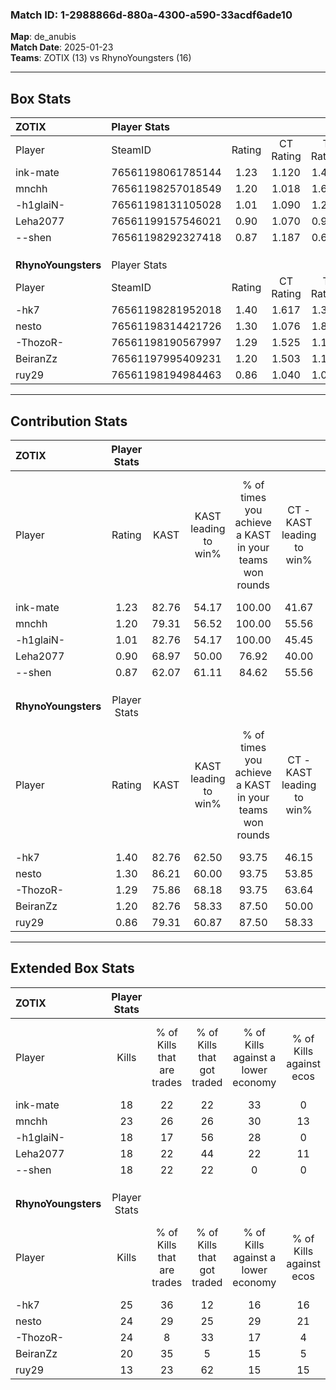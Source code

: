 ### Match ID: 1-2988866d-880a-4300-a590-33acdf6ade10  
**Map**: de_anubis  
**Match Date**: 2025-01-23  
**Teams**: ZOTIX (13) vs RhynoYoungsters (16)  

---  

## Box Stats  

| **ZOTIX**           | Player Stats      |        |           |          |       |      |       |         |        |      |     |
| :- | :- | :-: | :-: | :-: | :-: | :-: | :-: | :-: | :-: | :-: | :-: |
| Player              | SteamID           | Rating | CT Rating | T Rating | KAST  | ADR  | Kills | Assists | Deaths | K/D  | HS% |
| ink-mate            | 76561198061785144 |  1.23  |   1.120   |  1.413   | 82.76 | 85.7 |  18   |   14    |   16   | 1.13 | 50  |
| mnchh               | 76561198257018549 |  1.20  |   1.018   |  1.674   | 79.31 | 87.1 |  23   |    6    |   23   | 1.00 | 43  |
| -h1glaiN-           | 76561198131105028 |  1.01  |   1.090   |  1.256   | 82.76 | 72.7 |  18   |    5    |   24   | 0.75 | 66  |
| Leha2077            | 76561199157546021 |  0.90  |   1.070   |  0.927   | 68.97 | 68.8 |  18   |    6    |   24   | 0.75 | 22  |
| --shen              | 76561198292327418 |  0.87  |   1.187   |  0.644   | 62.07 | 51.2 |  18   |    1    |   19   | 0.95 |  5  |
|                     |                   |        |           |          |       |      |       |         |        |      |     |
|                     |                   |        |           |          |       |      |       |         |        |      |     |
|                     |                   |        |           |          |       |      |       |         |        |      |     |
| **RhynoYoungsters** | Player Stats      |        |           |          |       |      |       |         |        |      |     |
| Player              | SteamID           | Rating | CT Rating | T Rating | KAST  | ADR  | Kills | Assists | Deaths | K/D  | HS% |
| -hk7                | 76561198281952018 |  1.40  |   1.617   |  1.365   | 82.76 | 80.9 |  25   |    6    |   16   | 1.56 | 32  |
| nesto               | 76561198314421726 |  1.30  |   1.076   |  1.851   | 86.21 | 80.9 |  24   |    7    |   21   | 1.14 | 58  |
| -ThozoR-            | 76561198190567997 |  1.29  |   1.525   |  1.160   | 75.86 | 85.3 |  24   |    5    |   18   | 1.33 | 54  |
| BeiranZz            | 76561197995409231 |  1.20  |   1.503   |  1.148   | 82.76 | 81.6 |  20   |    7    |   19   | 1.05 | 55  |
| ruy29               | 76561198194984463 |  0.86  |   1.040   |  1.010   | 79.31 | 61.3 |  13   |    6    |   21   | 0.62 | 53  |
---  

## Contribution Stats  

| **ZOTIX**           | Player Stats |       |                      |                                                        |                           |                                                             |                          |                                                            |
| :- | :-: | :-: | :-: | :-: | :-: | :-: | :-: | :-: |
| Player              |    Rating    | KAST  | KAST leading to win% | % of times you achieve a KAST in your teams won rounds | CT - KAST leading to win% | CT - % of times you achieve a KAST in your teams won rounds | T - KAST leading to win% | T - % of times you achieve a KAST in your teams won rounds |
| ink-mate            |     1.23     | 82.76 |        54.17         |                         100.00                         |           41.67           |                           100.00                            |          66.67           |                           100.00                           |
| mnchh               |     1.20     | 79.31 |        56.52         |                         100.00                         |           55.56           |                           100.00                            |          57.14           |                           100.00                           |
| -h1glaiN-           |     1.01     | 82.76 |        54.17         |                         100.00                         |           45.45           |                           100.00                            |          61.54           |                           100.00                           |
| Leha2077            |     0.90     | 68.97 |        50.00         |                         76.92                          |           40.00           |                            80.00                            |          60.00           |                           75.00                            |
| --shen              |     0.87     | 62.07 |        61.11         |                         84.62                          |           55.56           |                           100.00                            |          66.67           |                           75.00                            |
|                     |              |       |                      |                                                        |                           |                                                             |                          |                                                            |
|                     |              |       |                      |                                                        |                           |                                                             |                          |                                                            |
|                     |              |       |                      |                                                        |                           |                                                             |                          |                                                            |
| **RhynoYoungsters** | Player Stats |       |                      |                                                        |                           |                                                             |                          |                                                            |
| Player              |    Rating    | KAST  | KAST leading to win% | % of times you achieve a KAST in your teams won rounds | CT - KAST leading to win% | CT - % of times you achieve a KAST in your teams won rounds | T - KAST leading to win% | T - % of times you achieve a KAST in your teams won rounds |
| -hk7                |     1.40     | 82.76 |        62.50         |                         93.75                          |           46.15           |                            85.71                            |          81.82           |                           100.00                           |
| nesto               |     1.30     | 86.21 |        60.00         |                         93.75                          |           53.85           |                           100.00                            |          66.67           |                           88.89                            |
| -ThozoR-            |     1.29     | 75.86 |        68.18         |                         93.75                          |           63.64           |                           100.00                            |          72.73           |                           88.89                            |
| BeiranZz            |     1.20     | 82.76 |        58.33         |                         87.50                          |           50.00           |                           100.00                            |          70.00           |                           77.78                            |
| ruy29               |     0.86     | 79.31 |        60.87         |                         87.50                          |           58.33           |                           100.00                            |          63.64           |                           77.78                            |
---  

## Extended Box Stats  

| **ZOTIX**           | Player Stats |                            |                            |                                    |                         |                              |                                 |        |                             |                                     |                          |                               |                            |
| :- | :-: | :-: | :-: | :-: | :-: | :-: | :-: | :-: | :-: | :-: | :-: | :-: | :-: |
| Player              |    Kills     | % of Kills that are trades | % of Kills that got traded | % of Kills against a lower economy | % of Kills against ecos | % of Kills that are flawless | % of Kills that are close duels | Deaths | % of Deaths that get traded | % of Deaths against a lower economy | % of Deaths against ecos | % of Deaths that are flawless | % of Deaths that are close |
| ink-mate            |      18      |             22             |             22             |                 33                 |            0            |              72              |                6                |   16   |             13              |                 13                  |            0             |              56               |             25             |
| mnchh               |      23      |             26             |             26             |                 30                 |           13            |              83              |                4                |   23   |             35              |                 26                  |            4             |              65               |             4              |
| -h1glaiN-           |      18      |             17             |             56             |                 28                 |            0            |              44              |                0                |   24   |             38              |                 17                  |            4             |              63               |             4              |
| Leha2077            |      18      |             22             |             44             |                 22                 |           11            |              61              |               11                |   24   |             21              |                 17                  |            0             |              46               |             4              |
| --shen              |      18      |             22             |             22             |                 0                  |            0            |              61              |               11                |   19   |             11              |                 16                  |            0             |              74               |             5              |
|                     |              |                            |                            |                                    |                         |                              |                                 |        |                             |                                     |                          |                               |                            |
|                     |              |                            |                            |                                    |                         |                              |                                 |        |                             |                                     |                          |                               |                            |
|                     |              |                            |                            |                                    |                         |                              |                                 |        |                             |                                     |                          |                               |                            |
| **RhynoYoungsters** | Player Stats |                            |                            |                                    |                         |                              |                                 |        |                             |                                     |                          |                               |                            |
| Player              |    Kills     | % of Kills that are trades | % of Kills that got traded | % of Kills against a lower economy | % of Kills against ecos | % of Kills that are flawless | % of Kills that are close duels | Deaths | % of Deaths that get traded | % of Deaths against a lower economy | % of Deaths against ecos | % of Deaths that are flawless | % of Deaths that are close |
| -hk7                |      25      |             36             |             12             |                 16                 |           16            |              72              |                0                |   16   |             31              |                 13                  |            6             |              75               |             0              |
| nesto               |      24      |             29             |             25             |                 29                 |           21            |              54              |                4                |   21   |             38              |                 14                  |            10            |              62               |             5              |
| -ThozoR-            |      24      |             8              |             33             |                 17                 |            4            |              46              |               13                |   18   |             17              |                 11                  |            6             |              83               |             6              |
| BeiranZz            |      20      |             35             |             5              |                 15                 |            5            |              55              |               15                |   19   |             37              |                 11                  |            5             |              47               |             16             |
| ruy29               |      13      |             23             |             62             |                 15                 |           15            |              85              |                8                |   21   |             43              |                 10                  |            5             |              62               |             5              |
